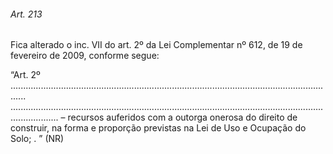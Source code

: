 
###### Art. 213
Fica alterado o inc. VII do art. 2º da Lei Complementar nº 612, de 19 de fevereiro de 2009, conforme segue:

“Art. 2º ..................................................................................................................................
...............................................................................................................................................
– recursos auferidos com a outorga onerosa do direito de construir, na forma e proporção previstas na Lei de Uso e Ocupação do Solo;
. ”
(NR)
